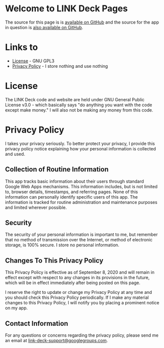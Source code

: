 # Welcome to LINK Deck Pages

The source for this page is is [available on GitHub](https://github.com/Mechanacor3/link-deck/blob/gh-pages/index.md) and the source for the app in question is [also available on GitHub](https://github.com/Mechanacor3/link-deck/blob/master/expandlist.gs). 


# Links to
* [License](/license.md) - GNU GPL3
* [Privacy Policy](/privacy.md) - I store nothing and use nothing









# License

The LINK Deck code and website are held under GNU General Public License v3.0 - which basically says "do anything you want with the code except make money."  I will also not be making any money from this code.


# Privacy Policy

I takes your privacy seriously. To better protect your privacy, I provide this privacy policy notice explaining how your personal information is collected and used.


## Collection of Routine Information

This app tracks basic information about their users through standard Google Web Apps mechanisms. This information includes, but is not limited to, browser details, timestamps, and referring pages. None of this information can personally identify specific users of this app. The information is tracked for routine administration and maintenance purposes and limited wherever possible.


## Security

The security of your personal information is important to me, but remember that no method of transmission over the Internet, or method of electronic storage, is 100% secure. I store no personal information.


## Changes To This Privacy Policy

This Privacy Policy is effective as of September 8, 2020 and will remain in effect except with respect to any changes in its provisions in the future, which will be in effect immediately after being posted on this page.

I reserve the right to update or change my Privacy Policy at any time and you should check this Privacy Policy periodically. If I make any material changes to this Privacy Policy, I will notify you by placing a prominent notice on my app.


## Contact Information

For any questions or concerns regarding the privacy policy, please send me an email at link-deck-support@googlegroups.com.

